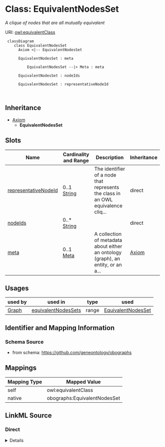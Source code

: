 # Class: EquivalentNodesSet


_A clique of nodes that are all mutually equivalent_





URI: [owl:equivalentClass](http://www.w3.org/2002/07/owl#equivalentClass)



```{mermaid}
 classDiagram
    class EquivalentNodesSet
      Axiom <|-- EquivalentNodesSet
      
      EquivalentNodesSet : meta
        
          EquivalentNodesSet --|> Meta : meta
        
      EquivalentNodesSet : nodeIds
        
      EquivalentNodesSet : representativeNodeId
        
      
```





## Inheritance
* [Axiom](Axiom.md)
    * **EquivalentNodesSet**



## Slots

| Name | Cardinality and Range | Description | Inheritance |
| ---  | --- | --- | --- |
| [representativeNodeId](representativeNodeId.md) | 0..1 <br/> [String](String.md) | The identifier of a node that represents the class in an OWL equivalence cliq... | direct |
| [nodeIds](nodeIds.md) | 0..* <br/> [String](String.md) |  | direct |
| [meta](meta.md) | 0..1 <br/> [Meta](Meta.md) | A collection of metadata about either an ontology (graph), an entity, or an a... | [Axiom](Axiom.md) |





## Usages

| used by | used in | type | used |
| ---  | --- | --- | --- |
| [Graph](Graph.md) | [equivalentNodesSets](equivalentNodesSets.md) | range | [EquivalentNodesSet](EquivalentNodesSet.md) |






## Identifier and Mapping Information







### Schema Source


* from schema: https://github.com/geneontology/obographs





## Mappings

| Mapping Type | Mapped Value |
| ---  | ---  |
| self | owl:equivalentClass |
| native | obographs:EquivalentNodesSet |





## LinkML Source

<!-- TODO: investigate https://stackoverflow.com/questions/37606292/how-to-create-tabbed-code-blocks-in-mkdocs-or-sphinx -->

### Direct

<details>
```yaml
name: EquivalentNodesSet
description: A clique of nodes that are all mutually equivalent
from_schema: https://github.com/geneontology/obographs
is_a: Axiom
slots:
- representativeNodeId
- nodeIds
class_uri: owl:equivalentClass

```
</details>

### Induced

<details>
```yaml
name: EquivalentNodesSet
description: A clique of nodes that are all mutually equivalent
from_schema: https://github.com/geneontology/obographs
is_a: Axiom
attributes:
  representativeNodeId:
    name: representativeNodeId
    description: The identifier of a node that represents the class in an OWL equivalence
      clique
    from_schema: https://github.com/geneontology/obographs
    rank: 1000
    alias: representativeNodeId
    owner: EquivalentNodesSet
    domain_of:
    - EquivalentNodesSet
    range: string
  nodeIds:
    name: nodeIds
    from_schema: https://github.com/geneontology/obographs
    rank: 1000
    multivalued: true
    alias: nodeIds
    owner: EquivalentNodesSet
    domain_of:
    - EquivalentNodesSet
    range: string
  meta:
    name: meta
    description: A collection of metadata about either an ontology (graph), an entity,
      or an axiom
    from_schema: https://github.com/geneontology/obographs
    aliases:
    - annotations
    rank: 1000
    alias: meta
    owner: EquivalentNodesSet
    domain_of:
    - GraphDocument
    - Graph
    - Node
    - Edge
    - PropertyValue
    - Axiom
    range: Meta
class_uri: owl:equivalentClass

```
</details>